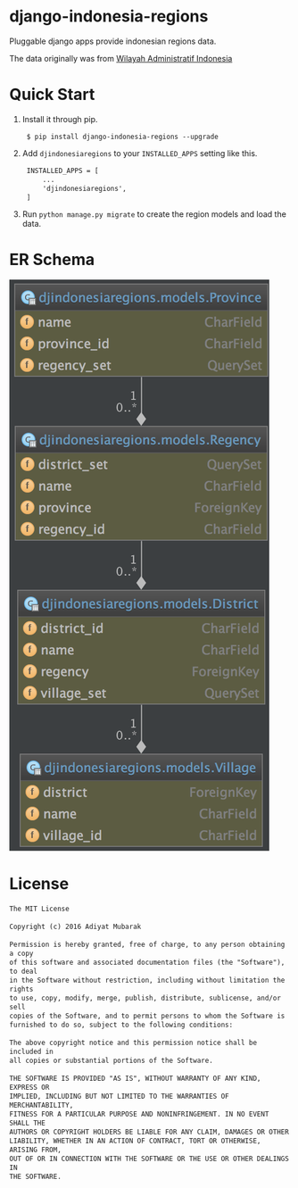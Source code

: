 # django-indonesia-regions

Pluggable django apps provide indonesian regions data. 

The data originally was from [Wilayah Administratif Indonesia](https://github.com/edwardsamuel/Wilayah-Administratif-Indonesia)

# Quick Start
1. Install it through pip.
        
        $ pip install django-indonesia-regions --upgrade
2. Add `djindonesiaregions` to your `INSTALLED_APPS` setting like this.

        INSTALLED_APPS = [
            ...
            'djindonesiaregions',
        ]
3. Run `python manage.py migrate` to create the region models and load the data.

# ER Schema

![ER Schema][erd]

[erd]: screenshots/erd.png

# License

```
The MIT License

Copyright (c) 2016 Adiyat Mubarak

Permission is hereby granted, free of charge, to any person obtaining a copy
of this software and associated documentation files (the "Software"), to deal
in the Software without restriction, including without limitation the rights
to use, copy, modify, merge, publish, distribute, sublicense, and/or sell
copies of the Software, and to permit persons to whom the Software is
furnished to do so, subject to the following conditions:

The above copyright notice and this permission notice shall be included in
all copies or substantial portions of the Software.

THE SOFTWARE IS PROVIDED "AS IS", WITHOUT WARRANTY OF ANY KIND, EXPRESS OR
IMPLIED, INCLUDING BUT NOT LIMITED TO THE WARRANTIES OF MERCHANTABILITY,
FITNESS FOR A PARTICULAR PURPOSE AND NONINFRINGEMENT. IN NO EVENT SHALL THE
AUTHORS OR COPYRIGHT HOLDERS BE LIABLE FOR ANY CLAIM, DAMAGES OR OTHER
LIABILITY, WHETHER IN AN ACTION OF CONTRACT, TORT OR OTHERWISE, ARISING FROM,
OUT OF OR IN CONNECTION WITH THE SOFTWARE OR THE USE OR OTHER DEALINGS IN
THE SOFTWARE.
```
